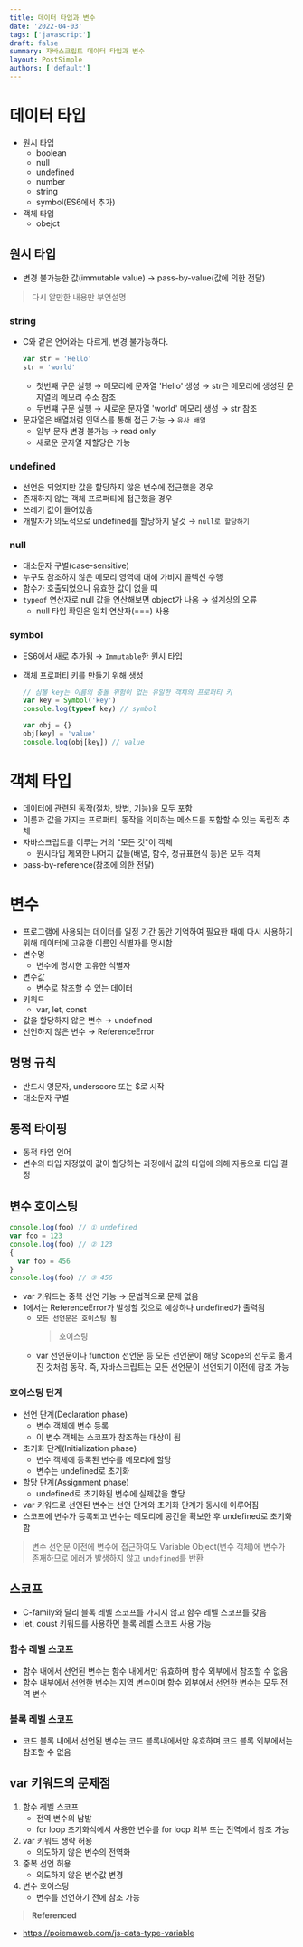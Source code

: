 ```yaml
---
title: 데이터 타입과 변수
date: '2022-04-03'
tags: ['javascript']
draft: false
summary: 자바스크립트 데이터 타입과 변수
layout: PostSimple
authors: ['default']
---
```


# 데이터 타입

- 원시 타입
  - boolean
  - null
  - undefined
  - number
  - string
  - symbol(ES6에서 추가)
- 객체 타입
  - obejct

## 원시 타입

- 변경 불가능한 값(immutable value) → pass-by-value(값에 의한 전달)

> 다시 알만한 내용만 부연설명

### string

- C와 같은 언어와는 다르게, 변경 불가능하다.
  ```jsx
  var str = 'Hello'
  str = 'world'
  ```
  - 첫번째 구문 실행 → 메모리에 문자열 'Hello' 생성 → str은 메모리에 생성된 문자열의 메모리 주소 참조
  - 두번쨰 구문 실행 → 새로운 문자열 'world' 메모리 생성 → str 참조
- 문자열은 배열처럼 인덱스를 통해 접근 가능 → `유사 배열`
  - 일부 문자 변경 불가능 → read only
  - 새로운 문자열 재할당은 가능

### undefined

- 선언은 되었지만 값을 할당하지 않은 변수에 접근했을 경우
- 존재하지 않는 객체 프로퍼티에 접근했을 경우
- 쓰레기 값이 들어있음
- 개발자가 의도적으로 undefined를 할당하지 말것 → `null로 할당하기`

### null

- 대소문자 구별(case-sensitive)
- 누구도 참조하지 않은 메모리 영역에 대해 가비지 콜렉션 수행
- 함수가 호출되었으나 유효한 값이 없을 때
- `typeof` 연산자로 null 값을 연산해보면 object가 나옴 → 설계상의 오류
  - null 타입 확인은 일치 연산자(===) 사용

### symbol

- ES6에서 새로 추가됨 → `Immutable`한 원시 타입
- 객체 프로퍼티 키를 만들기 위해 생성

  ```jsx
  // 심볼 key는 이름의 충돌 위험이 없는 유일한 객체의 프로퍼티 키
  var key = Symbol('key')
  console.log(typeof key) // symbol

  var obj = {}
  obj[key] = 'value'
  console.log(obj[key]) // value
  ```

# 객체 타입

- 데이터에 관련된 동작(절차, 방법, 기능)을 모두 포함
- 이름과 값을 가지는 프로퍼티, 동작을 의미하는 메소드를 포함할 수 있는 독립적 추체
- 자바스크립트를 이루는 거의 "모든 것"이 객체
  - 원시타입 제외한 나머지 값들(배열, 함수, 정규표현식 등)은 모두 객체
- pass-by-reference(참조에 의한 전달)

# 변수

- 프로그램에 사용되는 데이터를 일정 기간 동안 기억하여 필요한 때에 다시 사용하기 위해 데이터에 고유한 이름인 식별자를 명시함
- 변수명
  - 변수에 명시한 고유한 식별자
- 변수값
  - 변수로 참조할 수 있는 데이터
- 키워드
  - var, let, const
- 값을 할당하지 않은 변수 → undefined
- 선언하지 않은 변수 → ReferenceError

## 명명 규칙

- 반드시 영문자, underscore 또는 $로 시작
- 대소문자 구별

## 동적 타이핑

- 동적 타입 언어
- 변수의 타입 지정없이 값이 할당하는 과정에서 값의 타입에 의해 자동으로 타입 결정

## 변수 호이스팅

```jsx
console.log(foo) // ① undefined
var foo = 123
console.log(foo) // ② 123
{
  var foo = 456
}
console.log(foo) // ③ 456
```

- var 키워드는 중복 선언 가능 → 문법적으로 문제 없음
- 1에서는 ReferenceError가 발생할 것으로 예상하나 undefined가 출력됨
  - `모든 선언문은 호이스팅 됨`
    > 호이스팅
  - var 선언문이나 function 선언문 등 모든 선언문이 해당 Scope의 선두로 옮겨진 것처럼 동작. 즉, 자바스크립트는 모든 선언문이 선언되기 이전에 참조 가능

### 호이스팅 단계

- 선언 단계(Declaration phase)
  - 변수 객체에 변수 등록
  - 이 변수 객체는 스코프가 참조하는 대상이 됨
- 초기화 단계(Initialization phase)
  - 변수 객체에 등록된 변수를 메모리에 할당
  - 변수는 undefined로 초기화
- 할당 단계(Assignment phase)
  - undefined로 초기화된 변수에 실제값을 할당
- var 키워드로 선언된 변수는 선언 단계와 초기화 단계가 동시에 이루어짐
- 스코프에 변수가 등록되고 변수는 메모리에 공간을 확보한 후 undefined로 초기화함

> 변수 선언문 이전에 변수에 접근하여도 Variable Object(변수 객체)에 변수가 존재하므로 에러가 발생하지 않고 `undefined`를 반환

## 스코프

- C-family와 달리 블록 레벨 스코프를 가지지 않고 함수 레벨 스코프를 갖음
- let, coust 키워드를 사용하면 블록 레벨 스코프 사용 가능

### 함수 레벨 스코프

- 함수 내에서 선언된 변수는 함수 내에서만 유효하며 함수 외부에서 참조할 수 없음
- 함수 내부에서 선언한 변수는 지역 변수이며 함수 외부에서 선언한 변수는 모두 전역 변수

### 블록 레벨 스코프

- 코드 블록 내에서 선언된 변수는 코드 블록내에서만 유효하며 코드 블록 외부에서는 참조할 수 없음

## var 키워드의 문제점

1. 함수 레벨 스코프
   - 전역 변수의 남발
   - for loop 초기화식에서 사용한 변수를 for loop 외부 또는 전역에서 참조 가능
2. var 키워드 생략 허용
   - 의도하지 않은 변수의 전역화
3. 중복 선언 허용
   - 의도하지 않은 변수값 변경
4. 변수 호이스팅
   - 변수를 선언하기 전에 참조 가능

> **Referenced**

- https://poiemaweb.com/js-data-type-variable
